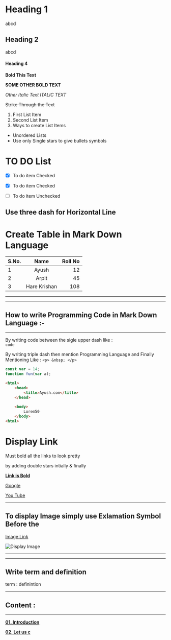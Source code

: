 
# Heading 1
abcd
## Heading 2
abcd
#### Heading 4

**Bold This Text**

__SOME OTHER BOLD TEXT__


*Other Italic Text*
_ITALIC TEXT_

~~Strike Through the Text~~

1. First List Item
2. Second List Item
3. Ways to create List Items

* Unordered Lists
* Use only Single stars to give bullets symbols

# TO DO List

- [X] To do item Checked
- [X] To do item Checked 
- [ ] To do item Unchecked 


Use three dash for Horizontal Line 
---
# Create Table in Mark Down Language

|S.No.      |Name               |Roll No    |
|---------- | :-------------:   | --------: |
| 1         | Ayush             | 12        |
| 2         | Arpit             | 45        |
| 3         | Hare Krishan      | 108       |

---


---
## How to write Programming Code in Mark Down Language :-
---
By writing code between the sigle upper dash like :  
`code`

By writing triple dash then mention Programming Language and Finally Mentioning Like : ```<p> &nbsp; </p> ```

```js
const var = 14;
function fun(var a);
```

```html
<html>
    <head>
        <title>Ayush.com</title>
    </head>
    
    <body>
        Lorem50
    </body>
<html>
```
# Display Link
Must bold all the links to look pretty

by adding double stars intially & finally

**[Link is Bold](https://www.google.com)**

[Google](https://www.google.com)

[You Tube](https://www.youtube.com)

---

## To display Image simply use Exlamation Symbol Before the 

[Image Link](https://image.flaticon.com/icons/png/128/4729/4729555.png)

![Display Image](https://image.flaticon.com/icons/png/128/4729/4729555.png)

---

---
## Write term and definition

term
: definintion

---




## Content :
---


**[01. Introduction](https://lnctspeedcoders.com)**

**[02. Let us c](https://lnctspeedcoders.com)**






